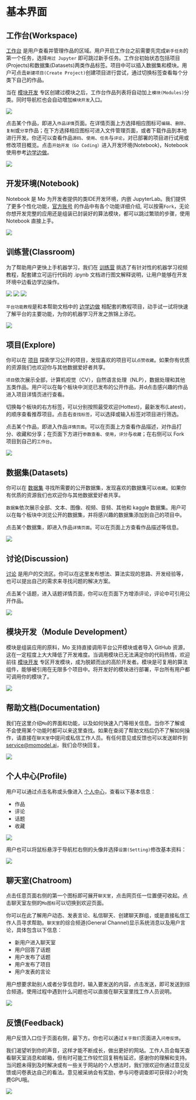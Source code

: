 # 基本界面

## 工作台(Workspace)

[工作台](http://www.momodel.cn:8899/workspace?tab=app) 是用户查看并管理作品的区域。用户开启工作台之前需要先完成`新手任务`的第一个任务，选择`用过 Jupyter` 即可跳过新手任务。工作台初始状态包括项目(Projects)和数据集(Datasets)两类作品标签。项目中可以插入数据集和模块。用户可点击`新建项目(Create Project)`创建项目进行尝试，通过切换标签查看每个分类下自己的作品。

当在 [模块开发](http://www.momodel.cn:8899/modules) 专区创建过模块之后，工作台作品列表将自动加上`模块(Modules)`分类。同时导航栏也会自动增加`模块开发`入口。

![](https://imgbed.momodel.cn/jiemain1.png)

点击某个作品，即进入`作品详情`页面。在详情页面上方选择相应图标可`编辑`、`删除`、`复制`或`分享`作品；在下方选择相应图标可进入文件管理页面，或者下载作品到本地进行开发。你还可以查看作品`源码`、`使用`、`任务`与`评论`，对已部署的项目进行试用或修改项目概览。点击`开始开发（Go Coding）`进入开发环境(Notebook)，Notebook 使用参考[边学边做](http://www.momodel.cn:8899/docs/#/zh-cn/%E8%BE%B9%E5%AD%A6%E8%BE%B9%E5%81%9A)。

![](https://imgbed.momodel.cn/jianjie2.png)

## 开发环境(Notebook)

Notebook 是 Mo 为开发者提供的类IDE开发环境，内嵌 JupyterLab。我们提供了更多个性化功能，[官方账号](http://www.momodel.cn:8899/profile/mengx) 的作品中有各个功能详细介绍, 可以按需`Fork`，无论你想开发完整的应用还是组装已封装好的算法模块，都可以跳过繁琐的步骤，使用 Notebook 直接上手。 

![](https://imgbed.momodel.cn/jianjie3.png)

<!--
![Notebook](http://imgbed.momodel.cn/5cc1a281e3067ceb154f0e31.jpg)
 -->
 
## 训练营(Classroom)

为了帮助用户更快上手机器学习，我们在 [训练营](http://www.momodel.cn:8899/classroom) 挑选了有针对性的机器学习视频教程，配套建立可运行代码的 .ipynb 文档进行图文解释说明，让用户能够在开发环境中边看边学边操作。

![](https://imgbed.momodel.cn/jianjie4.png)
![](https://imgbed.momodel.cn/jiejain5.png)
![](https://imgbed.momodel.cn/jianjie6.png)

`平台功能教程`是和本帮助文档中的 [边学边做](http://www.momodel.cn:8899/docs/#/zh-cn/%E8%BE%B9%E5%AD%A6%E8%BE%B9%E5%81%9A) 相配套的教程项目，动手试一试将快速了解平台的主要功能，为你的机器学习开发之旅锦上添花。

![](https://imgbed.momodel.cn/jiejian7.png)

<!--## 应用中心(App Center)-->

<!--[应用中心](http://www.momodel.cn:8899/appcenter) 是所有已部署的公开应用的展示区。你可以在这里寻找有趣的项目试用并评分，也可以部署自己的应用到这里，让其他用户进行体验以及评论。-->

<!--![应用中心](http://imgbed.momodel.cn/5cc1a280e3067ceb154f0e2e.jpg)-->


## 项目(Explore)

你可以在 [项目](http://www.momodel.cn:8899/explore?&type=hot&classification=all) 探索学习公开的项目<!--、模块算法和数据集-->，发现喜欢的项目可以`点赞收藏`。如果你有优质的资源我们也欢迎你与其他数据爱好者共享。

`项目`依次展示全部，计算机视觉（CV），自然语言处理（NLP），数据处理和其他五类作品。用户可以在每个板块中浏览已发布的公开作品，并d点击感兴趣的作品进入项目详情页进行查看。

切换每个板块的右方标签，可以分别按照最受欢迎(Hottest)，最新发布(Latest)，的顺序查看推荐项目。点击右`查找标签`，可以选择或输入标签对项目进行筛选。

点击某个作品，即进入作品`详情页面`。可以在页面上方查看作品描述，对作品打分、收藏和分享；在页面下方进行`参数查看`、`使用`，`评分`与`收藏`；在右侧可以 Fork 项目到自己的`工作台`。

![](https://imgbed.momodel.cn/xiangmushouye.png)

## 数据集(Datasets)

你可以在 [数据集](https://s.momodel.cn/dataset) 寻找所需要的公开数据集<!--、模块算法和数据集-->，发现喜欢的数据集可以`收藏`。如果你有优质的资源我们也欢迎你与其他数据爱好者共享。

`数据集`依次展示全部、文本、图像、视频、音频、其他和 kaggle 数据集。用户可以在每个板块中浏览公开的数据集，并将感兴趣的数据集添加到自己的项目中。

点击某个数据集，即进入作品`详情页面`。可以在页面上方查看作品描述等信息。

![](https://imgbed.momodel.cn/shujujishouye.png)

## 讨论(Discussion)

[讨论](http://www.momodel.cn:8899/discussion) 是用户的交流区。你可以在这里发布想法、算法实现的思路、开发经验等，也可以提出自己的需求来寻找问题的解决方案。

点击某个话题，进入话题详情页面，你可以在页面下方增添评论，评论中可引用公开作品。

![](https://imgbed.momodel.cn/taolunshouye.png)


## 模块开发（Module Development）

模块是组装应用的原料，Mo 支持直接调用平台公开模块或者导入 GitHub 资源，这在一定程度上大大降低了开发难度。当调用模块已无法满足你的代码热情，欢迎前往 [模块开发](http://www.momodel.cn:8899/modules) 专区开发模块，成为脱颖而出的高阶开发者。模块是可复用的算法组件，能够被引用在无限多个项目中。将开发好的模块进行部署，平台所有用户都可调用你的模块了。

![](https://imgbed.momodel.cn/mokuaikaifa.png)

## 帮助文档(Documentation)

我们在这里介绍`Mo`的界面和功能，以及如何快速入门等相关信息。当你不了解或不会使用某个功能时都可以来这里查找。如果在查阅了帮助文档后仍不了解如何操作，请直接在`聊天室`中提问或私信工作人员。有任何意见或反馈也可以发送邮件到[service@momodel.ai](mailto:service@momodel.ai)，我们会尽快回复。

![](https://imgbed.momodel.cn/bangzhuwendang.png)

## 个人中心(Profile)

用户可以通过点击名称或头像进入 [个人中心](http://www.momodel.cn:8899/profile/momodel)，查看以下基本信息：

* 作品
* 评论
* 话题
* 收藏

![](https://imgbed.momodel.cn/ferenzhongxin.png)

用户也可以将鼠标悬浮于导航栏右侧的头像并选择`设置(Setting)`修改基本资料：

![](https://imgbed.momodel.cn/wodeshezhi.png)

## 聊天室(Chatroom)

点击任意页面右侧的第一个图标即可展开`聊天室`，点击网页任一位置便可收起。点击聊天室左侧的`Mo图标`可以切换到欢迎页面。

你可以在此了解用户动态、发表言论、私信聊天、创建聊天群组，或是直接私信工作人员寻求帮助。`聊天室`的综合频道(General Channel)显示系统消息以及用户言论，具体包含以下信息：

* 新用户进入聊天室
* 用户回答了话题
* 用户发布了话题
* 用户发布了项目
* 用户发表的言论

用户想要求助别人或者分享信息时，输入要发送的内容，点击发送，即可发送到综合频道。使用过程中遇到什么问题也可以直接在聊天室里找工作人员说明。

![](https://imgbed.momodel.cn/liaotianshi.png)

## 反馈(Feedback)

用户反馈入口位于页面右侧，最下方。你也可以通过`关于我们`页面进入`问卷反馈`。

我们渴望听到你的声音，这样才能不断成长，做出更好的网站。工作人员会每天查看聊天室消息和邮箱，但有时可能工作较忙回复稍有延迟，感谢你的理解和支持。当问题未得到及时解决或有一些关于网站的个人想法时，我们很欢迎你通过意见反馈或问卷表达自己的看法。意见被采纳会有奖励，参与问卷调查即可获得2小时免费GPU哦。

![](https://imgbed.momodel.cn/yijianfankui.png)


